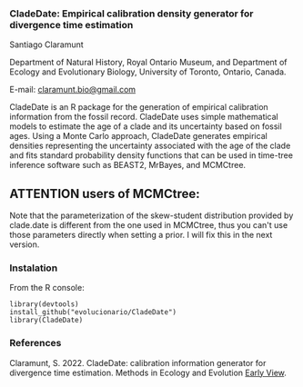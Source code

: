 ### CladeDate: Empirical calibration density generator for divergence time estimation

Santiago Claramunt

Department of Natural History, Royal Ontario Museum, and
Department of Ecology and Evolutionary Biology, University of Toronto, Ontario, Canada.

E-mail: claramunt.bio@gmail.com

CladeDate is an R package for the generation of empirical calibration information from the fossil record. CladeDate uses simple mathematical models to estimate the age of a clade and its uncertainty based on fossil ages. Using a Monte Carlo approach, CladeDate generates empirical densities representing the uncertainty associated with the age of the clade and fits standard probability density functions that can be used in time-tree inference software such as BEAST2, MrBayes, and MCMCtree.

## ATTENTION users of MCMCtree:
Note that the parameterization of the skew-student distribution provided by clade.date is different from the one used in MCMCtree, thus you can't use those parameters directly when setting a prior. I will fix this in the next version. 

### Instalation

From the R console:

````
library(devtools)
install_github("evolucionario/CladeDate")
library(CladeDate)
````

### References

Claramunt, S. 2022. CladeDate: calibration information generator for divergence time estimation. Methods in Ecology and Evolution  [Early View](https://doi.org/10.1111/2041-210X.13977).
